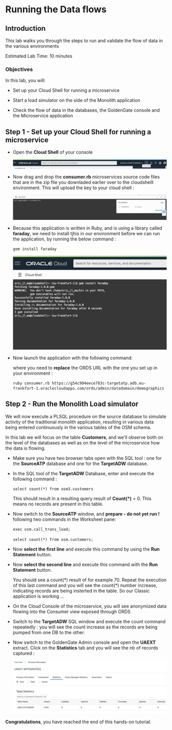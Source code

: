 # Running the Data flows

## Introduction

This lab walks you through the steps to run and validate the flow of data in the various environments

Estimated Lab Time: 10 minutes

### Objectives

In this lab, you will:
* Set up your Cloud Shell for running a microservice

* Start a load simulator on the side of the Monolith application

* Check the flow of data in the databases, the GoldenGate console and the Microservice application

  

## Step 1 - Set up your Cloud Shell for running a microservice

- Open the **Cloud Shell** of your console

  ![image-20211021161448356](images/image-20211021161448356.png)

  

- Now drag and drop the **consumer.rb** microservices source code files that are in the zip file you downladed earlier over to the cloudshelll environment.   This will upload the key to your cloud shell :

  ![image-20211115123408448](images/image-20211115123408448.png)

- Because this application is written in Ruby, and is using a library called **faraday**, we need to install tjhis in our environment before we can run the application, by running the below command : 

  ```
  gem install faraday
  ```

  ![image-20211115123810544](images/image-20211115123810544.png)

- Now launch the application with the following command:

  where you need to **replace** the ORDS URL with the one you set up in your environment :

  ```
  ruby consumer.rb https://g54c994eece783c-targetatp.adb.eu-frankfurt-1.oraclecloudapps.com/ords/admin/datadomain/demographics
  ```

  





## Step 2 - Run the Monolith Load simulator

We will now execute a PLSQL procedure on the source database to simulate activity of the traditional monolith application, resulting in various data being entered continuously in the various tables of the OSM schema.

In this lab we will focus on the table **Customers**, and we'll observe both on the level of the databases as well as on the level of the microservice how the data is flowing.


- Make sure you have two browser tabs open with the SQL tool : one  for the **SourceATP** database and one for the  **TargetADW** database.

- In the SQL tool of the **TargetADW**  Database, enter and execute the following command :

  ```
  select count(*) from osm3.customers
  ```

  This should result in a resulting query result of **Count(\*)** = 0. This means no records are present in this table.

- Now switch to the **SourceATP** window, and **prepare - do not yet run !**  following two commands in the Worksheet pane:

  ```
  exec osm.call_trans_load;
  
  select count(*) from osm.customers;
  ```

- Now **select the first line** and execute this command by using the **Run Statement** button.

- Now **select the second line** and execute this command with the **Run Statement** button.

  You should see a count(\*) result of for example 70.  Repeat the execution of this last command and you will see the count(\*) number increase, indicating records are being insterted in the table.  So our Classic  application is working ...

- On the Cloud Console of the microservice, you will see anonymized data flowing into the Consumer view exposed through ORDS

- Switch to the **TargetADW** SQL window and execute the count command repeatedly : you will see the count increase as the records are being pumped from one DB to the other.

- Now switch to the GoldenGate Admin console and open the **UAEXT** extract.  Click on the **Statistics** tab and you will see the nb of records captured : 

  ![image-20211101204855936](images/image-20211101204855936.png)

**Congratulations**, you have reached the end of this hands-on tutorial.



